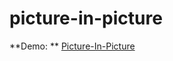 # picture-in-picture

**Demo: ** [Picture-In-Picture](https://prathu9.github.io/picture-in-picture/)
